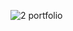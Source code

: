 
![2 portfolio](https://user-images.githubusercontent.com/29441324/31844757-8a0bd974-b5af-11e7-82b0-00104015f53a.png)
